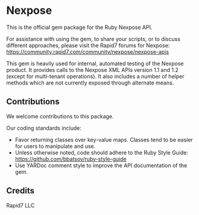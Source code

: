 # Nexpose

This is the official gem package for the Ruby Nexpose API.

For assistance with using the gem, to share your scripts, or to discuss different approaches, please visit the Rapid7 forums for Nexpose: https://community.rapid7.com/community/nexpose/nexpose-apis

This gem is heavily used for internal, automated testing of the Nexpose product. It provides calls to the Nexpose XML APIs version 1.1 and 1.2 (except for multi-tenant operations). It also includes a number of helper methods which are not currently exposed through alternate means.

## Contributions

We welcome contributions to this package.

Our coding standards include:

* Favor returning classes over key-value maps. Classes tend to be easier for users to manipulate and use.
* Unless otherwise noted, code should adhere to the Ruby Style Guide: https://github.com/bbatsov/ruby-style-guide
* Use YARDoc comment style to improve the API documentation of the gem.

## Credits

Rapid7 LLC
